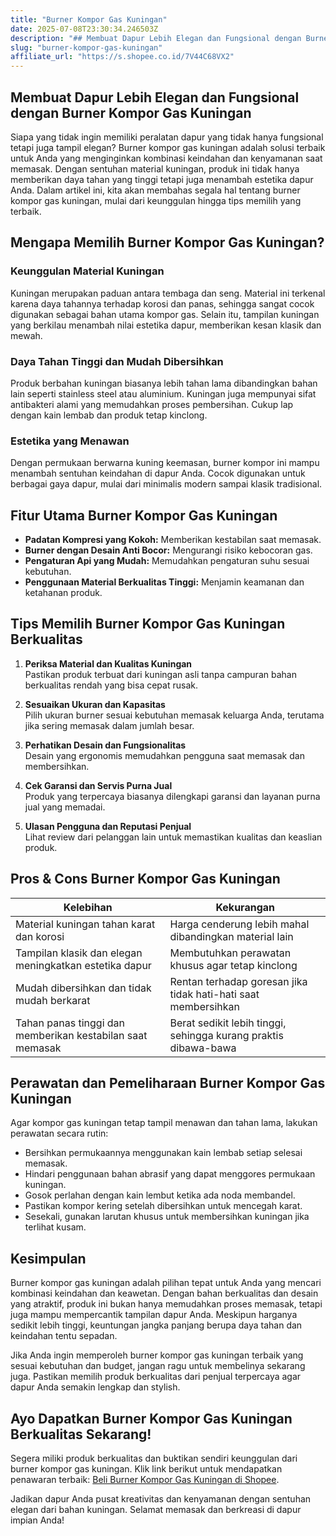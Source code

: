 ```yaml
---
title: "Burner Kompor Gas Kuningan"
date: 2025-07-08T23:30:34.246503Z
description: "## Membuat Dapur Lebih Elegan dan Fungsional dengan Burner Kompor Gas Kuningan..."
slug: "burner-kompor-gas-kuningan"
affiliate_url: "https://s.shopee.co.id/7V44C68VX2"
---
```

## Membuat Dapur Lebih Elegan dan Fungsional dengan Burner Kompor Gas Kuningan

Siapa yang tidak ingin memiliki peralatan dapur yang tidak hanya fungsional tetapi juga tampil elegan? Burner kompor gas kuningan adalah solusi terbaik untuk Anda yang menginginkan kombinasi keindahan dan kenyamanan saat memasak. Dengan sentuhan material kuningan, produk ini tidak hanya memberikan daya tahan yang tinggi tetapi juga menambah estetika dapur Anda. Dalam artikel ini, kita akan membahas segala hal tentang burner kompor gas kuningan, mulai dari keunggulan hingga tips memilih yang terbaik.

## Mengapa Memilih Burner Kompor Gas Kuningan?

### Keunggulan Material Kuningan

Kuningan merupakan paduan antara tembaga dan seng. Material ini terkenal karena daya tahannya terhadap korosi dan panas, sehingga sangat cocok digunakan sebagai bahan utama kompor gas. Selain itu, tampilan kuningan yang berkilau menambah nilai estetika dapur, memberikan kesan klasik dan mewah.

### Daya Tahan Tinggi dan Mudah Dibersihkan

Produk berbahan kuningan biasanya lebih tahan lama dibandingkan bahan lain seperti stainless steel atau aluminium. Kuningan juga mempunyai sifat antibakteri alami yang memudahkan proses pembersihan. Cukup lap dengan kain lembab dan produk tetap kinclong.

### Estetika yang Menawan

Dengan permukaan berwarna kuning keemasan, burner kompor ini mampu menambah sentuhan keindahan di dapur Anda. Cocok digunakan untuk berbagai gaya dapur, mulai dari minimalis modern sampai klasik tradisional.

## Fitur Utama Burner Kompor Gas Kuningan

- **Padatan Kompresi yang Kokoh:** Memberikan kestabilan saat memasak.
- **Burner dengan Desain Anti Bocor:** Mengurangi risiko kebocoran gas.
- **Pengaturan Api yang Mudah:** Memudahkan pengaturan suhu sesuai kebutuhan.
- **Penggunaan Material Berkualitas Tinggi:** Menjamin keamanan dan ketahanan produk.

## Tips Memilih Burner Kompor Gas Kuningan Berkualitas

1. **Periksa Material dan Kualitas Kuningan**  
Pastikan produk terbuat dari kuningan asli tanpa campuran bahan berkualitas rendah yang bisa cepat rusak.

2. **Sesuaikan Ukuran dan Kapasitas**  
Pilih ukuran burner sesuai kebutuhan memasak keluarga Anda, terutama jika sering memasak dalam jumlah besar.

3. **Perhatikan Desain dan Fungsionalitas**  
Desain yang ergonomis memudahkan pengguna saat memasak dan membersihkan.

4. **Cek Garansi dan Servis Purna Jual**  
Produk yang terpercaya biasanya dilengkapi garansi dan layanan purna jual yang memadai.

5. **Ulasan Pengguna dan Reputasi Penjual**  
Lihat review dari pelanggan lain untuk memastikan kualitas dan keaslian produk.

## Pros & Cons Burner Kompor Gas Kuningan

| Kelebihan | Kekurangan |
|---|---|
| Material kuningan tahan karat dan korosi | Harga cenderung lebih mahal dibandingkan material lain |
| Tampilan klasik dan elegan meningkatkan estetika dapur | Membutuhkan perawatan khusus agar tetap kinclong |
| Mudah dibersihkan dan tidak mudah berkarat | Rentan terhadap goresan jika tidak hati-hati saat membersihkan |
| Tahan panas tinggi dan memberikan kestabilan saat memasak | Berat sedikit lebih tinggi, sehingga kurang praktis dibawa-bawa |

## Perawatan dan Pemeliharaan Burner Kompor Gas Kuningan

Agar kompor gas kuningan tetap tampil menawan dan tahan lama, lakukan perawatan secara rutin:

- Bersihkan permukaannya menggunakan kain lembab setiap selesai memasak.
- Hindari penggunaan bahan abrasif yang dapat menggores permukaan kuningan.
- Gosok perlahan dengan kain lembut ketika ada noda membandel.
- Pastikan kompor kering setelah dibersihkan untuk mencegah karat.
- Sesekali, gunakan larutan khusus untuk membersihkan kuningan jika terlihat kusam.

## Kesimpulan

Burner kompor gas kuningan adalah pilihan tepat untuk Anda yang mencari kombinasi keindahan dan keawetan. Dengan bahan berkualitas dan desain yang atraktif, produk ini bukan hanya memudahkan proses memasak, tetapi juga mampu mempercantik tampilan dapur Anda. Meskipun harganya sedikit lebih tinggi, keuntungan jangka panjang berupa daya tahan dan keindahan tentu sepadan.

Jika Anda ingin memperoleh burner kompor gas kuningan terbaik yang sesuai kebutuhan dan budget, jangan ragu untuk membelinya sekarang juga. Pastikan memilih produk berkualitas dari penjual terpercaya agar dapur Anda semakin lengkap dan stylish.

## Ayo Dapatkan Burner Kompor Gas Kuningan Berkualitas Sekarang!

Segera miliki produk berkualitas dan buktikan sendiri keunggulan dari burner kompor gas kuningan. Klik link berikut untuk mendapatkan penawaran terbaik: [Beli Burner Kompor Gas Kuningan di Shopee](https://s.shopee.co.id/7V44C68VX2).

Jadikan dapur Anda pusat kreativitas dan kenyamanan dengan sentuhan elegan dari bahan kuningan. Selamat memasak dan berkreasi di dapur impian Anda!